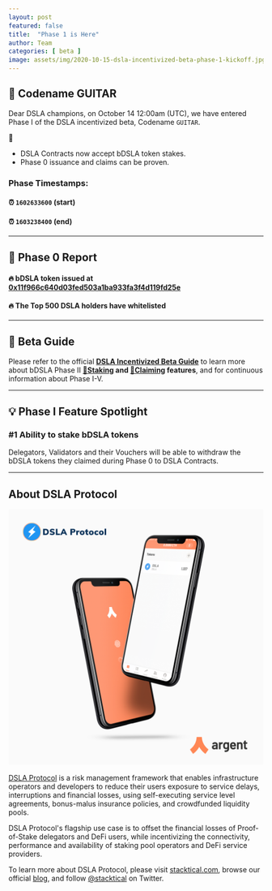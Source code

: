 ```yaml
---
layout: post
featured: false
title:  "Phase 1 is Here"
author: Team
categories: [ beta ]
image: assets/img/2020-10-15-dsla-incentivized-beta-phase-1-kickoff.jpg
---
```


## 🎸 Codename GUITAR

Dear DSLA champions, on October 14 12:00am (UTC), we have entered Phase I of the DSLA incentivized beta, Codename `GUITAR`.

🎸

*	DSLA Contracts now accept bDSLA token stakes.  
*	Phase 0 issuance and claims can be proven.

###  Phase Timestamps:   
#### ⏰ `1602633600` (start)
#### ⏰ `1603238400` (end)

___

## 🏁 Phase 0 Report

#### 🔥 bDSLA token issued at **[0x11f966c640d03fed503a1ba933fa3f4d119fd25e](https://ropsten.etherscan.io/token/0x11f966c640d03fed503a1ba933fa3f4d119fd25e)**
#### 🔥 The Top 500 DSLA holders have whitelisted


___

## 📕 Beta Guide

Please refer to the official **[DSLA Incentivized Beta Guide](https://readme.stacktical.com/dsla-incentivized-beta/)** to learn more about bDSLA Phase II **[🌱Staking](https://readme.stacktical.com/dsla-incentivized-beta/phase-i-v-participation/stake-bdsla-tokens) and [🌿Claiming](https://readme.stacktical.com/dsla-incentivized-beta/phase-i-v-participation/claim-bdsla-rewards) features**, and for continuous information about Phase I-V.

___

## 💡 Phase I Feature Spotlight

### #1 Ability to stake bDSLA tokens

Delegators, Validators and their Vouchers will be able to withdraw the bDSLA tokens they claimed during Phase 0 to DSLA Contracts.

___


## About DSLA Protocol

[![DSLA Token, now on Argent wallet](/assets/img/2020-08-26-dsla-token-available-on-Argent-keyless-wallet-screenshot.jpg)](https://stacktical.com)

[DSLA Protocol](https://stacktical.com) is a risk management framework that enables infrastructure operators and developers to reduce their users exposure to service delays, interruptions and financial losses, using self-executing service level agreements, bonus-malus insurance policies, and crowdfunded liquidity pools.

DSLA Protocol's flagship use case is to offset the financial losses of Proof-of-Stake delegators and DeFi users, while incentivizing the connectivity, performance and availability of staking pool operators and DeFi service providers.

To learn more about DSLA Protocol, please visit [stacktical.com](https://stacktical.com), browse our official [blog](https://blog.stacktical.com), and follow [@stacktical](https://twitter.com/Stacktical) on Twitter.